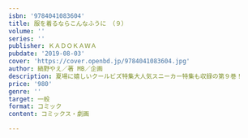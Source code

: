 ```yaml
---
isbn: '9784041083604'
title: 服を着るならこんなふうに　（９）
volume: ''
series: ''
publisher: ＫＡＤＯＫＡＷＡ
pubdate: '2019-08-03'
cover: 'https://cover.openbd.jp/9784041083604.jpg'
author: 縞野やえ／著 MB／企画
description: 夏場に嬉しいクールビズ特集大人気スニーカー特集も収録の第９巻！
price: '980'
genre: ''
target: 一般
format: コミック
content: コミックス・劇画

---
```


